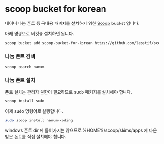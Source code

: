 # scoop bucket for korean

네이버 나눔 폰트 등 국내용 패키지를 설치하기 위한  [Scoop](http://scoop.sh) bucket 입니다.

아래 명령으로 버킷을 설치하면 됩니다.

```sh
scoop bucket add scoop-bucket-for-korean https://github.com/lesstif/scoop-bucket-for-korean.git
```

### 나눔 폰트 검색
```sh
scoop search nanum
```

### 나눔 폰트 설치
폰트 설치는 관리자 권한이 필요하므로 sudo 패키지를 설치해야 합니다.

```sh
scoop install sudo
```

이제 sudo 명령어로 실행합니다.
```sh
sudo scoop install nanum-coding
```

windows 폰트 dir 에 들어가지는 않으므로 %HOME%/scoop/shims/apps 에 다운받은 폰트를 직접 설치해야 합니다.
